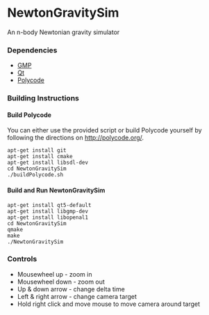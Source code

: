 NewtonGravitySim
================

An n-body Newtonian gravity simulator
### Dependencies ###
* [GMP](http://gmplib.org/)
* [Qt](http://qt-project.org/)
* [Polycode](http://polycode.org/)

### Building Instructions ###
#### Build Polycode ####
You can either use the provided script or build Polycode yourself by following the directions on http://polycode.org/.
```
apt-get install git
apt-get install cmake
apt-get install libsdl-dev
cd NewtonGravitySim
./buildPolycode.sh
```
#### Build and Run NewtonGravitySim ####
```
apt-get install qt5-default
apt-get install libgmp-dev
apt-get install libopenal1
cd NewtonGravitySim
qmake
make
./NewtonGravitySim
```
### Controls ###
* Mousewheel up - zoom in
* Mousewheel down - zoom out
* Up & down arrow - change delta time
* Left & right arrow - change camera target
* Hold right click and move mouse to move camera around target
